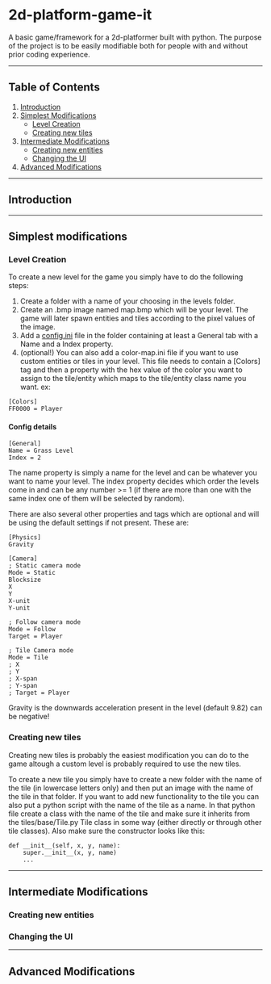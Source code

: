 # 2d-platform-game-it

A basic game/framework for a 2d-platformer built with python. 
The purpose of the project is to be easily modifiable both for people with and without prior coding experience.

---

## Table of Contents

1. [Introduction](#introduction)
2. [Simplest Modifications](#simplest-modifications)
    - [Level Creation](#level-creation)
    - [Creating new tiles](#creating-new-tiles)
3. [Intermediate Modifications](#intermediate-modifications)
    - [Creating new entities](#creating-new-entities)
    - [Changing the UI](#changing-the-ui)
4. [Advanced Modifications](#advanced-modifications)

---

## Introduction

---

## Simplest modifications

### Level Creation
To create a new level for the game you simply have to do the following steps:
1. Create a folder with a name of your choosing in the levels folder.
2. Create an .bmp image named map.bmp which will be your level. The game will later spawn entities and tiles according to the pixel values of the image.
3. Add a [config.ini](#config-details) file in the folder containing at least a General tab with a Name and a Index property.
4. (optional!) You can also add a color-map.ini file if you want to use custom entities or tiles in your level. This file needs to contain a [Colors] tag and then a property with the hex value of the color you want to assign to the tile/entity which maps to the tile/entity class name you want.
ex:
```
[Colors]
FF0000 = Player
```

#### Config details

```
[General]
Name = Grass Level
Index = 2
```
The name property is simply a name for the level and can be whatever you want to name your level.
The index property decides which order the levels come in and can be any number >= 1 (if there are more than one with the same index one of them will be selected by random).

There are also several other properties and tags which are optional and will be using the default settings if not present.
These are:
```
[Physics]
Gravity

[Camera]
; Static camera mode
Mode = Static
Blocksize
X
Y
X-unit
Y-unit

; Follow camera mode
Mode = Follow
Target = Player

; Tile Camera mode
Mode = Tile
; X
; Y
; X-span
; Y-span
; Target = Player
```

Gravity is the downwards acceleration present in the level (default 9.82) can be negative!

### Creating new tiles

Creating new tiles is probably the easiest modification you can do to the game altough a custom level is probably required to use the new tiles.

To create a new tile you simply have to create a new folder with the name of the tile (in lowercase letters only) and then put an image with the name of the tile in that folder. If you want to add new functionality to the tile you can also put a python script with the name of the tile as a name. In that python file create a class with the name of the tile and make sure it inherits from the tiles/base/Tile.py Tile class in some way (either directly or through other tile classes). Also make sure the constructor looks like this:
```
def __init__(self, x, y, name):
    super.__init__(x, y, name)
    ...
```

---

## Intermediate Modifications

### Creating new entities

### Changing the UI

---

## Advanced Modifications
